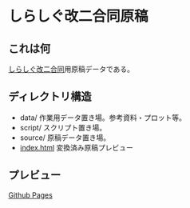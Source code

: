 # しらしぐ改二合同原稿

## これは何

[しらしぐ改二合同](https://twipla.jp/events/431099)用原稿データである。

## ディレクトリ構造

- data/ 作業用データ置き場。参考資料・プロット等。
- script/ スクリプト置き場。
- source/ 原稿データ置き場。
- [index.html](./index.html) 変換済み原稿プレビュー

## プレビュー

[Github Pages](https://rshirohara.github.io/kcs-shirashig-kai2/)
